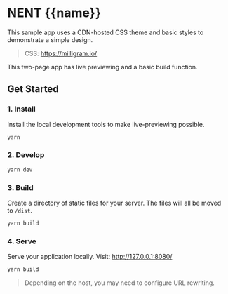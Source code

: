 # NENT {{name}}

This sample app uses a CDN-hosted CSS theme and basic styles to demonstrate a simple design. 

> CSS: https://milligram.io/

This two-page app has live previewing and a basic build function.

## Get Started

### 1. Install 
Install the local development tools to make live-previewing possible.

```bash
yarn
```

### 2. Develop

```bash
yarn dev
```

### 3. Build

Create a directory of static files for your server. The files will all be moved to `/dist`.

```bash
yarn build
```

### 4. Serve
Serve your application locally. Visit: http://127.0.0.1:8080/

```bash
yarn build
```

> Depending on the host, you may need to configure URL rewriting.